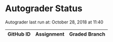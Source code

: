 # Autograder Status
Autograder last run at: October 28, 2018 at 11:40

| GitHub ID | Assignment | Graded Branch |
|-----------|------------|---------------|
